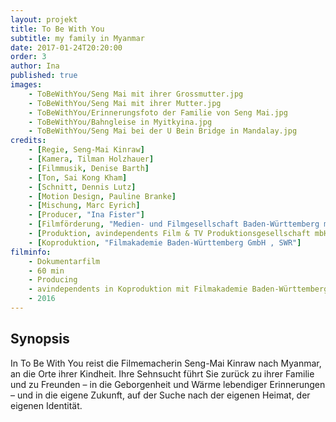 ```yaml
---
layout: projekt
title: To Be With You
subtitle: my family in Myanmar
date: 2017-01-24T20:20:00
order: 3
author: Ina
published: true
images:
    - ToBeWithYou/Seng Mai mit ihrer Grossmutter.jpg
    - ToBeWithYou/Seng Mai mit ihrer Mutter.jpg
    - ToBeWithYou/Erinnerungsfoto der Familie von Seng Mai.jpg
    - ToBeWithYou/Bahngleise in Myitkyina.jpg
    - ToBeWithYou/Seng Mai bei der U Bein Bridge in Mandalay.jpg
credits:
    - [Regie, Seng-Mai Kinraw]
    - [Kamera, Tilman Holzhauer]
    - [Filmmusik, Denise Barth]
    - [Ton, Sai Kong Kham]
    - [Schnitt, Dennis Lutz]
    - [Motion Design, Pauline Branke]
    - [Mischung, Marc Eyrich]
    - [Producer, "Ina Fister"]
    - [Filmförderung, "Medien- und Filmgesellschaft Baden-Württemberg mbH"]
    - [Produktion, avindependents Film & TV Produktionsgesellschaft mbH]
    - [Koproduktion, "Filmakademie Baden-Württemberg GmbH , SWR"]
filminfo:
    - Dokumentarfilm
    - 60 min
    - Producing
    - avindependents in Koproduktion mit Filmakademie Baden-Württemberg, MFG und SWR
    - 2016
---
```


## Synopsis
In To Be With You reist die Filmemacherin Seng-Mai Kinraw nach Myanmar, an die Orte ihrer Kindheit. Ihre Sehnsucht
führt Sie zurück zu ihrer Familie und zu Freunden – in die Geborgenheit und Wärme
lebendiger Erinnerungen – und in die eigene Zukunft, auf der Suche nach der eigenen
Heimat, der eigenen Identität.



